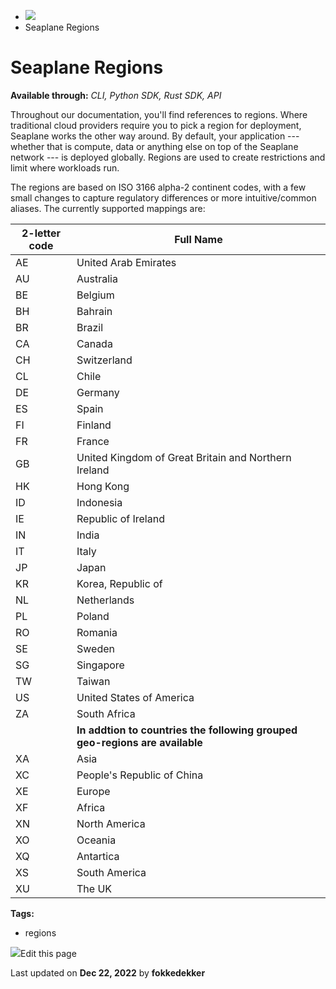 <div>

<div>

<div>

<div>

-   ![](data:image/svg+xml;base64,PHN2Zz48cGF0aD48L3BhdGg+PC9zdmc+)
-   Seaplane Regions

<div>

<div>

# Seaplane Regions

</div>

**Available through:** *CLI, Python SDK, Rust SDK, API*

Throughout our documentation, you\'ll find references to regions. Where
traditional cloud providers require you to pick a region for deployment,
Seaplane works the other way around. By default, your application ---
whether that is compute, data or anything else on top of the Seaplane
network --- is deployed globally. Regions are used to create
restrictions and limit where workloads run.

The regions are based on ISO 3166 alpha-2 continent codes, with a few
small changes to capture regulatory differences or more intuitive/common
aliases. The currently supported mappings are:

<div>

<table><thead><tr><th>2-letter code</th><th>Full Name</th></tr></thead><tbody><tr><td>AE</td><td>United Arab Emirates</td></tr><tr><td>AU</td><td>Australia</td></tr><tr><td>BE</td><td>Belgium</td></tr><tr><td>BH</td><td>Bahrain</td></tr><tr><td>BR</td><td>Brazil</td></tr><tr><td>CA</td><td>Canada</td></tr><tr><td>CH</td><td>Switzerland</td></tr><tr><td>CL</td><td>Chile</td></tr><tr><td>DE</td><td>Germany</td></tr><tr><td>ES</td><td>Spain</td></tr><tr><td>FI</td><td>Finland</td></tr><tr><td>FR</td><td>France</td></tr><tr><td>GB</td><td>United Kingdom of Great Britain and Northern Ireland</td></tr><tr><td>HK</td><td>Hong Kong</td></tr><tr><td>ID</td><td>Indonesia</td></tr><tr><td>IE</td><td>Republic of Ireland</td></tr><tr><td>IN</td><td>India</td></tr><tr><td>IT</td><td>Italy</td></tr><tr><td>JP</td><td>Japan</td></tr><tr><td>KR</td><td>Korea, Republic of</td></tr><tr><td>NL</td><td>Netherlands</td></tr><tr><td>PL</td><td>Poland</td></tr><tr><td>RO</td><td>Romania</td></tr><tr><td>SE</td><td>Sweden</td></tr><tr><td>SG</td><td>Singapore</td></tr><tr><td>TW</td><td>Taiwan</td></tr><tr><td>US</td><td>United States of America</td></tr><tr><td>ZA</td><td>South Africa</td></tr><tr><td></td><td><strong>In addtion to countries the following grouped geo-regions are available</strong></td></tr><tr><td>XA</td><td>Asia</td></tr><tr><td>XC</td><td>People's Republic of China</td></tr><tr><td>XE</td><td>Europe</td></tr><tr><td>XF</td><td>Africa</td></tr><tr><td>XN</td><td>North America</td></tr><tr><td>XO</td><td>Oceania</td></tr><tr><td>XQ</td><td>Antartica</td></tr><tr><td>XS</td><td>South America</td></tr><tr><td>XU</td><td>The UK</td></tr></tbody></table>

</div>

</div>

<div>

<div>

**Tags:**

-   regions

</div>

</div>

<div>

<div>

![](data:image/svg+xml;base64,PHN2Zz48Zz48cGF0aD48L3BhdGg+PC9nPjwvc3ZnPg==)Edit
this page

</div>

<div>

Last updated on **Dec 22, 2022** by **fokkedekker**

</div>

</div>

</div>

</div>

</div>

</div>
